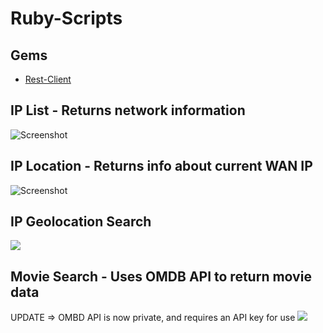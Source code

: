 # Ruby-Scripts

## Gems

* [Rest-Client](https://rubygems.org/gems/rest-client)

## IP List - Returns network information
![Screenshot](http://i.imgur.com/TNVpLNr.png)

## IP Location - Returns info about current WAN IP
![Screenshot](http://i.imgur.com/C7YdZaF.png)

## IP Geolocation Search
![](https://media.giphy.com/media/l1BgSVMNupjCWKXqo/giphy.gif)

## Movie Search - Uses OMDB API to return movie data
UPDATE => OMBD API is now private, and requires an API key for use
![](https://media.giphy.com/media/xUPGcxoW2iL5y3R4c0/giphy.gif)

